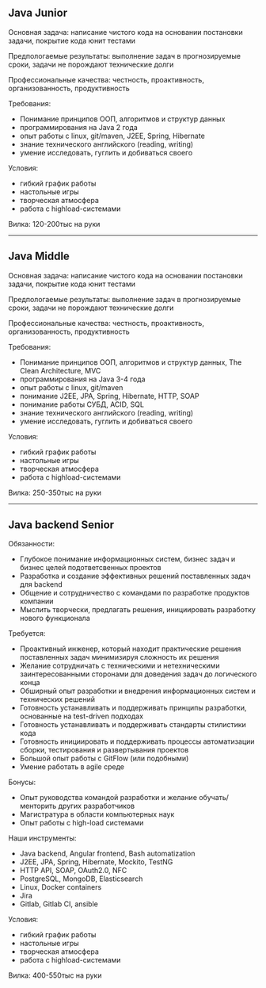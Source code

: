 ## Java Junior

Основная задача: написание чистого кода на основании постановки задачи, покрытие кода юнит тестами

Предпологаемые результаты: выполнение задач в прогнозируемые сроки, задачи не порождают технические долги

Профессиональные качества: честность, проактивность, организованность, продуктивность

Требования:
- Понимание принципов ООП, алгоритмов и структур данных
- программирования на Java 2 года
- опыт работы с linux, git/maven, J2EE, Spring, Hibernate
- знание технического английского (reading, writing)
- умение исследовать, гуглить и добиваться своего

Условия:
- гибкий график работы
- настольные игры
- творческая атмосфера
- работа с highload-системами

Вилка:
120-200тыс на руки

---

## Java Middle

Основная задача: написание чистого кода на основании постановки задачи, покрытие кода юнит тестами

Предпологаемые результаты: выполнение задач в прогнозируемые сроки, задачи не порождают технические долги

Профессиональные качества: честность, проактивность, организованность, продуктивность

Требования:
- Понимание принципов ООП, алгоритмов и структур данных, The Clean Architecture, MVC
- программирования на Java 3-4 года
- опыт работы с linux, git/maven
- понимание J2EE, JPA, Spring, Hibernate, HTTP, SOAP
- понимание работы СУБД, ACID, SQL
- знание технического английского (reading, writing)
- умение исследовать, гуглить и добиваться своего

Условия:
- гибкий график работы
- настольные игры
- творческая атмосфера
- работа с highload-системами

Вилка:
250-350тыс на руки

---

## Java backend Senior

Обязанности:
- Глубокое понимание информационных систем, бизнес задач и бизнес целей подответсвенных проектов
- Разработка и создание эффективных решений поставленных задач для backend
- Общение и сотрудничество с командами по разработке продуктов компании
- Мыслить творчески, предлагать решения, инициировать разработку нового функционала

Требуется:
- Проактивный инженер, который находит практические решения поставленных задач минимизируя сложность их решения
- Желание сотрудничать с техническими и нетехническими заинтересованными сторонами для доведения задач до логического конца
- Обширный опыт разработки и внедрения информационных систем и технических решений
- Готовность устанавливать и поддерживать принципы разработки, основанные на test-driven подходах
- Готовность устанавливать и поддерживать стандарты стилистики кода
- Готовность инициировать и поддерживать процессы автоматизации сборки, тестирования и развертывания проектов
- Большой опыт работы с GitFlow (или подобными)
- Умение работать в agile среде

Бонусы:
- Опыт руководства командой разработки и желание обучать/менторить других разработчиков
- Магистратура в области компьютерных наук
- Опыт работы с high-load системами

Наши инструменты:
- Java backend, Angular frontend, Bash automatization
- J2EE, JPA, Spring, Hibernate, Mockito, TestNG 
- HTTP API, SOAP, OAuth2.0, NFC
- PostgreSQL, MongoDB, Elasticsearch
- Linux, Docker containers
- Jira
- Gitlab, Gitlab CI, ansible

Условия:
- гибкий график работы
- настольные игры
- творческая атмосфера
- работа с highload-системами

Вилка:
400-550тыс на руки
